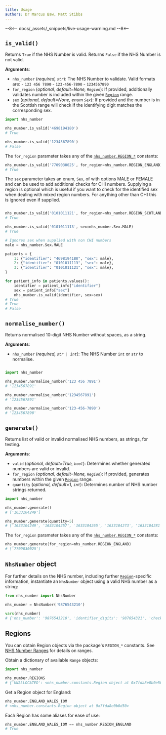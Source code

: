 ```yaml
---
title: Usage
authors: Dr Marcus Baw, Matt Stibbs
---
```


--8<--
docs/_assets/_snippets/live-usage-warning.md
--8<--

## `is_valid()`

Returns `True` if the NHS Number is valid.
Returns `False` if the NHS Number is not valid.

**Arguments**:

- `nhs_number` (*required, `str`*): The NHS Number to validate. Valid formats are:
      - `123 456 7890`
      - `123-456-7890`
      - `1234567890`
- `for_region` (*optional, default=None, `Region`*): If provided, additionally validates number is included within the given [`Region`](#regions) range.
- `sex` (*optional, default=None, enum `Sex`*): If provided and the number is in the Scottish range will check if the identifying digit matches the corresponding sex.

```python
import nhs_number

nhs_number.is_valid('4698194180')
# True

nhs_number.is_valid('1234567890')
# False
```

The `for_region` parameter takes any of the [`nhs_number.REGION_*`](#regions) constants:

```python
nhs_number.is_valid('7709030025', for_region=nhs_number.REGION_ENGLAND)
# True
```

The `sex` parameter takes an enum, `Sex`, of with options MALE or FEMALE and can be used to add additional checks for CHI numbers. Supplying a region is optional which is useful if you want to check for the identified sex when dealing with mixed region numbers. For anything other than CHI this is ignored even if supplied.

```python

nhs_number.is_valid('0101011121', for_region=nhs_number.REGION_SCOTLAND, sex=nhs_number.Sex.FEMALE)
# True

nhs_number.is_valid('0101011113', sex=nhs_number.Sex.MALE)
# True

# Ignores sex when supplied with non CHI numbers
male = nhs_number.Sex.MALE

patients = {
    1: {"identifier": "4698194180", "sex": male},
    2: {"identifier": "0101011113", "sex": male},
    3: {"identifier": "0101011121", "sex": male},
}

for patient_info in patients.values():
    identifier = patient_info["identifier"]
    sex = patient_info["sex"]
    nhs_number.is_valid(identifier, sex=sex)
# True
# True
# False

```

## `normalise_number()`

Returns normalised 10-digit NHS Number without spaces, as a string.

**Arguments**:

- `nhs_number` (*required, `str | int`*): The NHS Number `int` or `str` to normalise.

```python

import nhs_number

nhs_number.normalise_number('123 456 7891')
# '1234567891'

nhs_number.normalise_number('1234567891')
# '1234567891'

nhs_number.normalise_number('123-456-7890')
# '1234567890'
```

## `generate()`

Returns list of valid or invalid normalised NHS numbers, as strings, for testing.

**Arguments**:

- `valid` (*optional, default=True, `bool`*): Determines whether generated numbers are valid or invalid.
- `for_region` (*optional, default=None, `Region`*): If provided, generates numbers within the given [`Region`](#regions) range.
- `quantity` (*optional, default=1, `int`*): Determines number of NHS number strings returned.

```python
import nhs_number

nhs_number.generate()
# ['1633104249']

nhs_number.generate(quantity=5)
# ['1633104249', '1633104257', '1633104265', '1633104273', '1633104281']
```

The `for_region` parameter takes any of the [`nhs_number.REGION_*`](#regions) constants:

```python
nhs_number.generate(for_region=nhs_number.REGION_ENGLAND)
# ['7709030025']
```

## `NhsNumber` object

For further details on the NHS number, including further [`Region`](#regions)-specific information, instantiate an `NhsNumber` object using a valid NHS number as a string:

```python
from nhs_number import NhsNumber

nhs_number = NhsNumber('9876543210')

vars(nhs_number)
# {'nhs_number': '9876543210', 'identifier_digits': '987654321', 'check_digit': 0, 'valid': True, 'calculated_checksum': 0, 'region': <nhs_number.constants.Region object at 0x000001A0AD3CD490>, 'region_comment': 'Not to be issued (Synthetic/test patients PDS)'}
```

## Regions

You can obtain Region objects via the package's `REGION_*` constants. See [NHS Number Ranges](nhs-numbers.md#nhs-number-ranges) for details on ranges.

Obtain a dictionary of available `Range` objects:
```python
import nhs_number

nhs_number.REGIONS
# {'UNALLOCATED': <nhs_number.constants.Region object at 0x7fda8e0b0e50>, 'SCOTLAND': <nhs_number.constants.Region object at 0x7fda8e0b0d10>, 'NORTHERN_IRELAND': <nhs_number.constants.Region object at 0x7fda8e0b0d90>, 'ENGLAND_WALES_IOM': <nhs_number.constants.Region object at 0x7fda8e0b0d50>, 'RESERVED': <nhs_number.constants.Region object at 0x7fda8e0b0e90>, 'EIRE': <nhs_number.constants.Region object at 0x7fda8e0b0dd0>, 'SYNTHETIC': <nhs_number.constants.Region object at 0x7fda8e0b0e10>}
```

Get a Region object for England:
```python
nhs_number.ENGLAND_WALES_IOM
# <nhs_number.constants.Region object at 0x7fda8e0b0d50>
```

Each Region has some aliases for ease of use:
```python
nhs_number.ENGLAND_WALES_IOM == nhs_number.REGION_ENGLAND
# True
```

